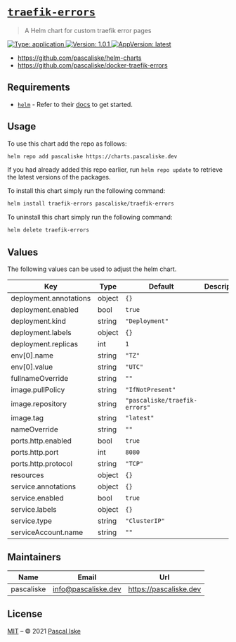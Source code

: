 # [`traefik-errors`](https://github.com/pascaliske/helm-charts/tree/master/charts/traefik-errors)

> A Helm chart for custom traefik error pages

[![Type: application](https://img.shields.io/badge/Type-application-informational?style=flat-square) ](https://github.com/pascaliske/helm-charts/tree/master/charts/traefik-errors)[![Version: 1.0.1](https://img.shields.io/badge/Version-1.0.1-informational?style=flat-square) ](https://github.com/pascaliske/helm-charts/tree/master/charts/traefik-errors)[![AppVersion: latest](https://img.shields.io/badge/AppVersion-latest-informational?style=flat-square) ](https://github.com/pascaliske/helm-charts/tree/master/charts/traefik-errors)

* <https://github.com/pascaliske/helm-charts>
* <https://github.com/pascaliske/docker-traefik-errors>

## Requirements

- [`helm`](https://helm.sh) - Refer to their [docs](https://helm.sh/docs) to get started.

## Usage

To use this chart add the repo as follows:

```sh
helm repo add pascaliske https://charts.pascaliske.dev
```

If you had already added this repo earlier, run `helm repo update` to retrieve the latest versions of the packages.

To install this chart simply run the following command:

```sh
helm install traefik-errors pascaliske/traefik-errors
```

To uninstall this chart simply run the following command:

```sh
helm delete traefik-errors
```

## Values

The following values can be used to adjust the helm chart.

| Key | Type | Default | Description |
|-----|------|---------|-------------|
| deployment.annotations | object | `{}` |  |
| deployment.enabled | bool | `true` |  |
| deployment.kind | string | `"Deployment"` |  |
| deployment.labels | object | `{}` |  |
| deployment.replicas | int | `1` |  |
| env[0].name | string | `"TZ"` |  |
| env[0].value | string | `"UTC"` |  |
| fullnameOverride | string | `""` |  |
| image.pullPolicy | string | `"IfNotPresent"` |  |
| image.repository | string | `"pascaliske/traefik-errors"` |  |
| image.tag | string | `"latest"` |  |
| nameOverride | string | `""` |  |
| ports.http.enabled | bool | `true` |  |
| ports.http.port | int | `8080` |  |
| ports.http.protocol | string | `"TCP"` |  |
| resources | object | `{}` |  |
| service.annotations | object | `{}` |  |
| service.enabled | bool | `true` |  |
| service.labels | object | `{}` |  |
| service.type | string | `"ClusterIP"` |  |
| serviceAccount.name | string | `""` |  |

## Maintainers

| Name | Email | Url |
| ---- | ------ | --- |
| pascaliske | info@pascaliske.dev | https://pascaliske.dev |

## License

[MIT](LICENSE.md) – © 2021 [Pascal Iske](https://pascaliske.dev)
